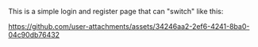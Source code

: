 This is a simple login and register page that can "switch" like this:



https://github.com/user-attachments/assets/34246aa2-2ef6-4241-8ba0-04c90db76432

